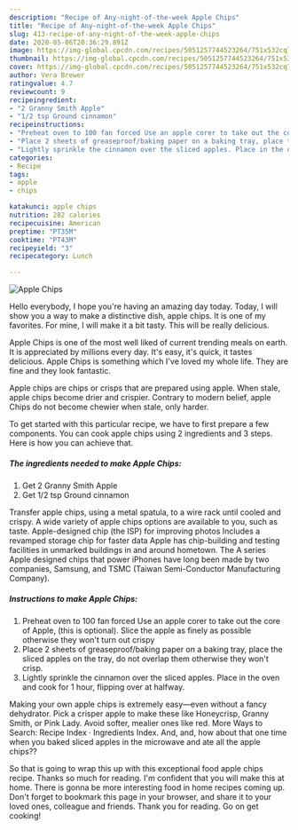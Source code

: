 ```yaml
---
description: "Recipe of Any-night-of-the-week Apple Chips"
title: "Recipe of Any-night-of-the-week Apple Chips"
slug: 413-recipe-of-any-night-of-the-week-apple-chips
date: 2020-05-06T20:36:29.891Z
image: https://img-global.cpcdn.com/recipes/5051257744523264/751x532cq70/apple-chips-recipe-main-photo.jpg
thumbnail: https://img-global.cpcdn.com/recipes/5051257744523264/751x532cq70/apple-chips-recipe-main-photo.jpg
cover: https://img-global.cpcdn.com/recipes/5051257744523264/751x532cq70/apple-chips-recipe-main-photo.jpg
author: Vera Brewer
ratingvalue: 4.7
reviewcount: 9
recipeingredient:
- "2 Granny Smith Apple"
- "1/2 tsp Ground cinnamon"
recipeinstructions:
- "Preheat oven to 100 fan forced Use an apple corer to take out the core of Apple, (this is optional). Slice the apple as finely as possible otherwise they won&#39;t turn out crispy"
- "Place 2 sheets of greaseproof/baking paper on a baking tray, place the sliced apples on the tray, do not overlap them otherwise they won&#39;t crisp."
- "Lightly sprinkle the cinnamon over the sliced apples. Place in the oven and cook for 1 hour, flipping over at halfway."
categories:
- Recipe
tags:
- apple
- chips

katakunci: apple chips 
nutrition: 282 calories
recipecuisine: American
preptime: "PT35M"
cooktime: "PT43M"
recipeyield: "3"
recipecategory: Lunch

---
```



![Apple Chips](https://img-global.cpcdn.com/recipes/5051257744523264/751x532cq70/apple-chips-recipe-main-photo.jpg)

Hello everybody, I hope you're having an amazing day today. Today, I will show you a way to make a distinctive dish, apple chips. It is one of my favorites. For mine, I will make it a bit tasty. This will be really delicious.

Apple Chips is one of the most well liked of current trending meals on earth. It is appreciated by millions every day. It's easy, it's quick, it tastes delicious. Apple Chips is something which I've loved my whole life. They are fine and they look fantastic.

Apple chips are chips or crisps that are prepared using apple. When stale, apple chips become drier and crispier. Contrary to modern belief, apple Chips do not become chewier when stale, only harder.


To get started with this particular recipe, we have to first prepare a few components. You can cook apple chips using 2 ingredients and 3 steps. Here is how you can achieve that.

##### The ingredients needed to make Apple Chips:

1. Get 2 Granny Smith Apple
1. Get 1/2 tsp Ground cinnamon


Transfer apple chips, using a metal spatula, to a wire rack until cooled and crispy. A wide variety of apple chips options are available to you, such as taste. Apple-designed chip (the ISP) for improving photos Includes a revamped storage chip for faster data Apple has chip-building and testing facilities in unmarked buildings in and around hometown. The A series Apple designed chips that power iPhones have long been made by two companies, Samsung, and TSMC (Taiwan Semi-Conductor Manufacturing Company). 

##### Instructions to make Apple Chips:

1. Preheat oven to 100 fan forced Use an apple corer to take out the core of Apple, (this is optional). Slice the apple as finely as possible otherwise they won&#39;t turn out crispy
1. Place 2 sheets of greaseproof/baking paper on a baking tray, place the sliced apples on the tray, do not overlap them otherwise they won&#39;t crisp.
1. Lightly sprinkle the cinnamon over the sliced apples. Place in the oven and cook for 1 hour, flipping over at halfway.


Making your own apple chips is extremely easy—even without a fancy dehydrator. Pick a crisper apple to make these like Honeycrisp, Granny Smith, or Pink Lady. Avoid softer, mealier ones like red. More Ways to Search: Recipe Index · Ingredients Index. And, and, how about that one time when you baked sliced apples in the microwave and ate all the apple chips?? 

So that is going to wrap this up with this exceptional food apple chips recipe. Thanks so much for reading. I'm confident that you will make this at home. There is gonna be more interesting food in home recipes coming up. Don't forget to bookmark this page in your browser, and share it to your loved ones, colleague and friends. Thank you for reading. Go on get cooking!
